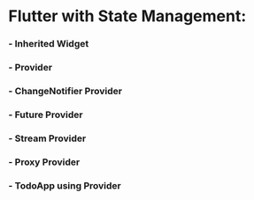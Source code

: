# Flutter with State Management:

### - Inherited Widget
### - Provider
### - ChangeNotifier Provider
### - Future Provider
### - Stream Provider
### - Proxy Provider   
### - TodoApp using Provider

 
